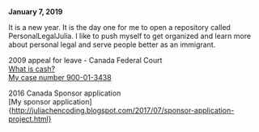 
**January 7, 2019**<br>

It is a new year. It is the day one for me to open a repository called PersonalLegalJulia. I like to push myself to get organized and learn more about personal legal and serve people better as an immigrant.

2009 appeal for leave - Canada Federal Court<br>
[What is cash?](http://juliachencoding.blogspot.com/2018/11/what-is-cash.html)<br>
[My case number 900-01-3438](http://juliachencoding.blogspot.com/2018/09/my-sweet-case-number-900-01-3438.html)<br>


2016 Canada Sponsor application<br>
[My sponsor application]{http://juliachencoding.blogspot.com/2017/07/sponsor-application-project.html}<br>




